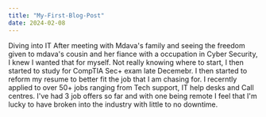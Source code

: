 ```yaml
---
title: "My-First-Blog-Post"
date: 2024-02-08
---
```


Diving into IT
After meeting with Mdava's family and seeing the freedom given to mdava's cousin and her fiance with a occupation in Cyber Security, 
I knew I wanted that for myself. Not really knowing where to start, I then started to study for CompTIA Sec+ exam late Decemebr. 
I then started to reform my resume to better fit the job that I am chasing for. I recerntly applied to over 50+ jobs ranging from Tech support, IT help desks and Call centres.
I've had 3 job offers so far and with one being remote I feel that I'm lucky to have broken into the industry with little to no downtime.
